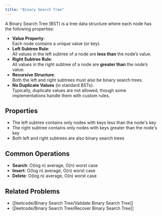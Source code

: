 ```yaml
---
title: "Binary Search Tree"
---
```


A Binary Search Tree (BST) is a tree data structure where each node has the following properties:
- **Value Property**:  
    Each node contains a unique value (or key).
- **Left Subtree Rule**:  
	All values in the left subtree of a node are **less than** the node’s value.
- **Right Subtree Rule**:  
	All values in the right subtree of a node are **greater than** the node’s value.
- **Recursive Structure**:  
	Both the left and right subtrees must also be binary search trees.
- **No Duplicate Values** (in standard BSTs):  
	Typically, duplicate values are not allowed, though some implementations handle them with custom rules.
## Properties
- The left subtree contains only nodes with keys less than the node's key
- The right subtree contains only nodes with keys greater than the node's key
- Both left and right subtrees are also binary search trees

## Common Operations
- **Search**: O(log n) average, O(n) worst case
- **Insert**: O(log n) average, O(n) worst case  
- **Delete**: O(log n) average, O(n) worst case

## Related Problems
- [[leetcode/Binary Search Tree/Validate Binary Search Tree]]
- [[leetcode/Binary Search Tree/Recover Binary Search Tree]]
